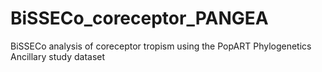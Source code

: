 # BiSSECo_coreceptor_PANGEA
BiSSECo analysis of coreceptor tropism using the PopART Phylogenetics Ancillary study dataset
